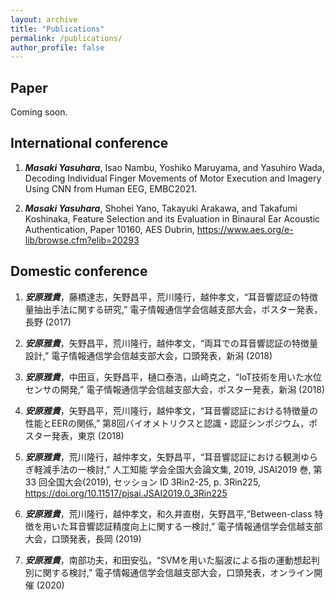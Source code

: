 ```yaml
---
layout: archive
title: "Publications"
permalink: /publications/
author_profile: false
---
```


## Paper

Coming soon.

## International conference
1. ***Masaki Yasuhara***, Isao Nambu, Yoshiko Maruyama, and Yasuhiro Wada, Decoding Individual Finger Movements of Motor Execution and Imagery Using CNN from Human EEG, EMBC2021.

1. ***Masaki Yasuhara***, Shohei Yano, Takayuki Arakawa, and Takafumi Koshinaka, Feature Selection and its
Evaluation in Binaural Ear Acoustic Authentication, Paper 10160, AES Dubrin, https://www.aes.org/e-lib/browse.cfm?elib=20293


## Domestic conference
1. ***安原雅貴***，藤橋達志，矢野昌平，荒川隆行，越仲孝文，“耳音響認証の特徴量抽出手法に関する研究,” 電子情報通信学会信越支部大会，ポスター発表，長野 (2017)

1. ***安原雅貴***，矢野昌平，荒川隆行，越仲孝文，“両耳での耳音響認証の特徴量設計,” 電子情報通信学会信越支部大会，口頭発表，新潟 (2018)

1. ***安原雅貴***，中田亘，矢野昌平，樋口泰浩，山崎克之，“IoT技術を用いた水位センサの開発,” 電子情報通信学会信越支部大会，ポスター発表，新潟 (2018)

1. ***安原雅貴***，矢野昌平，荒川隆行，越仲孝文，“耳音響認証における特徴量の性能とEERの関係,” 第8回バイオメトリクスと認識・認証シンポジウム，ポスター発表，東京 (2018)

1. ***安原雅貴***，荒川隆行，越仲孝文，矢野昌平，“耳音響認証における観測ゆらぎ軽減手法の一検討,” 人工知能 学会全国大会論文集, 2019, JSAI2019 巻, 第 33 回全国大会(2019), セッション ID 3Rin2-25, p. 3Rin225,
https://doi.org/10.11517/pjsai.JSAI2019.0_3Rin225

1. ***安原雅貴***，荒川隆行，越仲孝文，和久井直樹，矢野昌平,“Between-class 特徴を用いた耳音響認証精度向上に関する一検討,” 電子情報通信学会信越支部大会，口頭発表，長岡 (2019)

1. ***安原雅貴***，南部功夫，和田安弘，“SVMを用いた脳波による指の運動想起判別に関する検討,” 電子情報通信学会信越支部大会，口頭発表，オンライン開催 (2020)